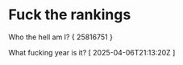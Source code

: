 # Fuck the rankings

Who the hell am I?
{ 25816751 }

What fucking year is it?
[ 2025-04-06T21:13:20Z ]
